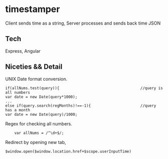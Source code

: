 # timestamper

Client sends time as a string, Server processes and sends back time JSON

## Tech
Express, Angular

## Niceties && Detail
UNIX Date format conversion. 

```
if(allNums.test(query)){									//query is all numbers
var date = new Date(query*1000);
...
else if(query.search(regMonths)!==-1){						//query has a month
var date = new Date(query)/1000;
```

Regex for checking all numbers.
```
	var allNums = /^\d+$/;
```
Redirect by opening new tab,
```
$window.open($window.location.href+$scope.userInputTime)
```
